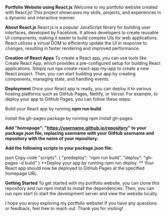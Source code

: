 **Portfolio Website using React.js**
Welcome to my portfolio website created with React.js! This project showcases my skills, projects, and experiences in a dynamic and interactive manner.

**About React.js**
React.js is a popular JavaScript library for building user interfaces, developed by Facebook. It allows developers to create reusable UI components, making it easier to build complex UIs for web applications. React utilizes a virtual DOM to efficiently update the UI in response to changes, resulting in faster rendering and improved performance.

**Creation of React Apps**
To create a React app, you can use tools like Create React App, which provides a pre-configured setup for building React applications. Simply run npx create-react-app my-app to create a new React project. Then, you can start building your app by creating components, managing state, and handling events.

**Deployment**
Once your React app is ready, you can deploy it to various hosting platforms such as GitHub Pages, Netlify, or Vercel. For example, to deploy your app to GitHub Pages, you can follow these steps:

Build your React app by running **npm run build**.

Install the gh-pages package by running npm install gh-pages.

**Add "homepage": "https://username.github.io/repository" to your package.json file, replacing username with your GitHub username and repository with the name of your repository.**

**Add the following scripts to your package.json file:**

json
Copy code
"scripts": {
  "predeploy": "npm run build",
  "deploy": "gh-pages -d build"
}
**Deploy your app by running npm run deploy.
**
Your React app should now be deployed to GitHub Pages at the specified homepage URL.

**Getting Started**
To get started with my portfolio website, you can clone this repository and run npm install to install the dependencies. Then, you can run npm start to start the development server and view the website locally.

I hope you enjoy exploring my portfolio website! If you have any questions or feedback, feel free to reach out. Thank you for visiting!
